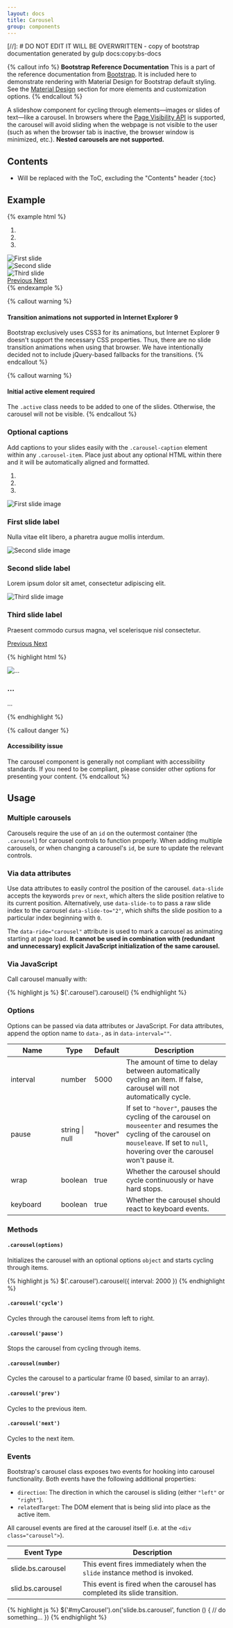 ```yaml
---
layout: docs
title: Carousel
group: components
---
```


[//]: # DO NOT EDIT IT WILL BE OVERWRITTEN - copy of bootstrap documentation generated by gulp docs:copy:bs-docs

{% callout info %}
**Bootstrap Reference Documentation**
This is a part of the reference documentation from <a href="http://getbootstrap.com">Bootstrap</a>.
It is included here to demonstrate rendering with Material Design for Bootstrap default styling.
See the <a href="/material-design/buttons">Material Design</a> section for more elements and customization options.
{% endcallout %}




A slideshow component for cycling through elements—images or slides of text—like a carousel. In browsers where the [Page Visibility API](http://www.w3.org/TR/page-visibility/) is supported, the carousel will avoid sliding when the webpage is not visible to the user (such as when the browser tab is inactive, the browser window is minimized, etc.). **Nested carousels are not supported.**

## Contents

* Will be replaced with the ToC, excluding the "Contents" header
{:toc}

## Example

{% example html %}
<div id="carousel-example-generic" class="carousel slide" data-ride="carousel">
  <ol class="carousel-indicators">
    <li data-target="#carousel-example-generic" data-slide-to="0" class="active"></li>
    <li data-target="#carousel-example-generic" data-slide-to="1"></li>
    <li data-target="#carousel-example-generic" data-slide-to="2"></li>
  </ol>
  <div class="carousel-inner" role="listbox">
    <div class="carousel-item active">
      <img data-src="holder.js/900x500/auto/#777:#555/text:First slide" alt="First slide">
    </div>
    <div class="carousel-item">
      <img data-src="holder.js/900x500/auto/#666:#444/text:Second slide" alt="Second slide">
    </div>
    <div class="carousel-item">
      <img data-src="holder.js/900x500/auto/#555:#333/text:Third slide" alt="Third slide">
    </div>
  </div>
  <a class="left carousel-control" href="#carousel-example-generic" role="button" data-slide="prev">
    <span class="icon-prev" aria-hidden="true"></span>
    <span class="sr-only">Previous</span>
  </a>
  <a class="right carousel-control" href="#carousel-example-generic" role="button" data-slide="next">
    <span class="icon-next" aria-hidden="true"></span>
    <span class="sr-only">Next</span>
  </a>
</div>
{% endexample %}

{% callout warning %}
#### Transition animations not supported in Internet Explorer 9

Bootstrap exclusively uses CSS3 for its animations, but Internet Explorer 9 doesn't support the necessary CSS properties. Thus, there are no slide transition animations when using that browser. We have intentionally decided not to include jQuery-based fallbacks for the transitions.
{% endcallout %}

{% callout warning %}
#### Initial active element required

The `.active` class needs to be added to one of the slides. Otherwise, the carousel will not be visible.
{% endcallout %}

### Optional captions

Add captions to your slides easily with the `.carousel-caption` element within any `.carousel-item`. Place just about any optional HTML within there and it will be automatically aligned and formatted.

<div class="bd-example">
  <div id="carousel-example-captions" class="carousel slide" data-ride="carousel">
    <ol class="carousel-indicators">
      <li data-target="#carousel-example-captions" data-slide-to="0" class="active"></li>
      <li data-target="#carousel-example-captions" data-slide-to="1"></li>
      <li data-target="#carousel-example-captions" data-slide-to="2"></li>
    </ol>
    <div class="carousel-inner" role="listbox">
      <div class="carousel-item active">
        <img data-src="holder.js/900x500/auto/#777:#777" alt="First slide image">
        <div class="carousel-caption">
          <h3>First slide label</h3>
          <p>Nulla vitae elit libero, a pharetra augue mollis interdum.</p>
        </div>
      </div>
      <div class="carousel-item">
        <img data-src="holder.js/900x500/auto/#666:#666" alt="Second slide image">
        <div class="carousel-caption">
          <h3>Second slide label</h3>
          <p>Lorem ipsum dolor sit amet, consectetur adipiscing elit.</p>
        </div>
      </div>
      <div class="carousel-item">
        <img data-src="holder.js/900x500/auto/#555:#555" alt="Third slide image">
        <div class="carousel-caption">
          <h3>Third slide label</h3>
          <p>Praesent commodo cursus magna, vel scelerisque nisl consectetur.</p>
        </div>
      </div>
    </div>
    <a class="left carousel-control" href="#carousel-example-captions" role="button" data-slide="prev">
      <span class="icon-prev" aria-hidden="true"></span>
      <span class="sr-only">Previous</span>
    </a>
    <a class="right carousel-control" href="#carousel-example-captions" role="button" data-slide="next">
      <span class="icon-next" aria-hidden="true"></span>
      <span class="sr-only">Next</span>
    </a>
  </div>
</div>

{% highlight html %}
<div class="carousel-item">
  <img src="..." alt="...">
  <div class="carousel-caption">
    <h3>...</h3>
    <p>...</p>
  </div>
</div>
{% endhighlight %}

{% callout danger %}
#### Accessibility issue

The carousel component is generally not compliant with accessibility standards. If you need to be compliant, please consider other options for presenting your content.
{% endcallout %}

## Usage

### Multiple carousels

Carousels require the use of an `id` on the outermost container (the `.carousel`) for carousel controls to function properly. When adding multiple carousels, or when changing a carousel's `id`, be sure to update the relevant controls.

### Via data attributes

Use data attributes to easily control the position of the carousel. `data-slide` accepts the keywords `prev` or `next`, which alters the slide position relative to its current position. Alternatively, use `data-slide-to` to pass a raw slide index to the carousel `data-slide-to="2"`, which shifts the slide position to a particular index beginning with `0`.

The `data-ride="carousel"` attribute is used to mark a carousel as animating starting at page load. **It cannot be used in combination with (redundant and unnecessary) explicit JavaScript initialization of the same carousel.**

### Via JavaScript

Call carousel manually with:

{% highlight js %}
$('.carousel').carousel()
{% endhighlight %}

### Options

Options can be passed via data attributes or JavaScript. For data attributes, append the option name to `data-`, as in `data-interval=""`.

<div class="table-responsive">
  <table class="table table-bordered table-striped">
    <thead>
     <tr>
       <th style="width: 100px;">Name</th>
       <th style="width: 50px;">Type</th>
       <th style="width: 50px;">Default</th>
       <th>Description</th>
     </tr>
    </thead>
    <tbody>
     <tr>
       <td>interval</td>
       <td>number</td>
       <td>5000</td>
       <td>The amount of time to delay between automatically cycling an item. If false, carousel will not automatically cycle.</td>
     </tr>
     <tr>
       <td>pause</td>
       <td>string | null</td>
       <td>"hover"</td>
       <td>If set to <code>"hover"</code>, pauses the cycling of the carousel on <code>mouseenter</code> and resumes the cycling of the carousel on <code>mouseleave</code>. If set to <code>null</code>, hovering over the carousel won't pause it.</td>
     </tr>
     <tr>
       <td>wrap</td>
       <td>boolean</td>
       <td>true</td>
       <td>Whether the carousel should cycle continuously or have hard stops.</td>
     </tr>
     <tr>
       <td>keyboard</td>
       <td>boolean</td>
       <td>true</td>
       <td>Whether the carousel should react to keyboard events.</td>
     </tr>
    </tbody>
  </table>
</div>

### Methods

#### `.carousel(options)`

Initializes the carousel with an optional options `object` and starts cycling through items.

{% highlight js %}
$('.carousel').carousel({
  interval: 2000
})
{% endhighlight %}

#### `.carousel('cycle')`

Cycles through the carousel items from left to right.

#### `.carousel('pause')`

Stops the carousel from cycling through items.

#### `.carousel(number)`

Cycles the carousel to a particular frame (0 based, similar to an array).

#### `.carousel('prev')`

Cycles to the previous item.

#### `.carousel('next')`

Cycles to the next item.

### Events

Bootstrap's carousel class exposes two events for hooking into carousel functionality. Both events have the following additional properties:

- `direction`: The direction in which the carousel is sliding (either `"left"` or `"right"`).
- `relatedTarget`: The DOM element that is being slid into place as the active item.

All carousel events are fired at the carousel itself (i.e. at the `<div class="carousel">`).

<div class="table-responsive">
  <table class="table table-bordered table-striped">
    <thead>
     <tr>
       <th style="width: 150px;">Event Type</th>
       <th>Description</th>
     </tr>
    </thead>
    <tbody>
     <tr>
       <td>slide.bs.carousel</td>
       <td>This event fires immediately when the <code>slide</code> instance method is invoked.</td>
     </tr>
     <tr>
       <td>slid.bs.carousel</td>
       <td>This event is fired when the carousel has completed its slide transition.</td>
     </tr>
    </tbody>
  </table>
</div>

{% highlight js %}
$('#myCarousel').on('slide.bs.carousel', function () {
  // do something…
})
{% endhighlight %}

